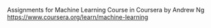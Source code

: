 Assignments for Machine Learning Course in Coursera by Andrew Ng
https://www.coursera.org/learn/machine-learning
